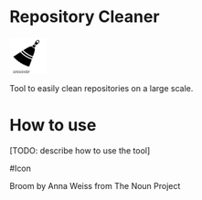 # Repository Cleaner

![AzureStorageSync](design/logo/logo_64.png)

Tool to easily clean repositories on a large scale.

# How to use

[TODO: describe how to use the tool]

#Icon

Broom by Anna Weiss from The Noun Project